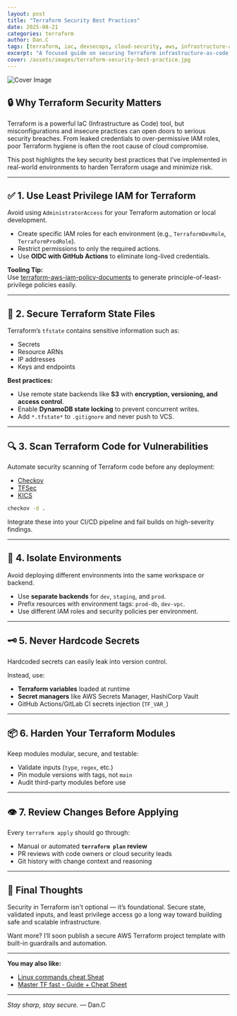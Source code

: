 ```yaml
---
layout: post
title: "Terraform Security Best Practices"
date: 2025-08-21
categories: terraform
author: Dan.C
tags: [terraform, iac, devsecops, cloud-security, aws, infrastructure-as-code]
excerpt: "A focused guide on securing Terraform infrastructure-as-code, covering state file protection, least privilege, secrets management, and guardrail automation"
cover: /assets/images/terraform-security-best-practice.jpg
---
```


![Cover Image](/assets/images/terraform-security-best-practice.jpg)

## 🔒 Why Terraform Security Matters

Terraform is a powerful IaC (Infrastructure as Code) tool, but misconfigurations and insecure practices can open doors to serious security breaches. From leaked credentials to over-permissive IAM roles, poor Terraform hygiene is often the root cause of cloud compromise.

This post highlights the key security best practices that I’ve implemented in real-world environments to harden Terraform usage and minimize risk.

---

## ✅ 1. Use Least Privilege IAM for Terraform

Avoid using `AdministratorAccess` for your Terraform automation or local development.

- Create specific IAM roles for each environment (e.g., `TerraformDevRole`, `TerraformProdRole`).
- Restrict permissions to only the required actions.
- Use **OIDC with GitHub Actions** to eliminate long-lived credentials.

**Tooling Tip:**  
Use [terraform-aws-iam-policy-documents](https://github.com/hashicorp/terraform-aws-iam-policy-documents) to generate principle-of-least-privilege policies easily.

---

## 🔐 2. Secure Terraform State Files

Terraform’s `tfstate` contains sensitive information such as:

- Secrets
- Resource ARNs
- IP addresses
- Keys and endpoints

**Best practices:**

- Use remote state backends like **S3** with **encryption, versioning, and access control**.
- Enable **DynamoDB state locking** to prevent concurrent writes.
- Add `*.tfstate*` to `.gitignore` and never push to VCS.

---

## 🔍 3. Scan Terraform Code for Vulnerabilities

Automate security scanning of Terraform code before any deployment:

- [Checkov](https://github.com/bridgecrewio/checkov)
- [TFSec](https://github.com/aquasecurity/tfsec)
- [KICS](https://github.com/Checkmarx/kics)

```bash
checkov -d .
````

Integrate these into your CI/CD pipeline and fail builds on high-severity findings.

---

## 🧪 4. Isolate Environments

Avoid deploying different environments into the same workspace or backend.

* Use **separate backends** for `dev`, `staging`, and `prod`.
* Prefix resources with environment tags: `prod-db`, `dev-vpc`.
* Use different IAM roles and security policies per environment.

---

## 🗝️ 5. Never Hardcode Secrets

Hardcoded secrets can easily leak into version control.

Instead, use:

* **Terraform variables** loaded at runtime
* **Secret managers** like AWS Secrets Manager, HashiCorp Vault
* GitHub Actions/GitLab CI secrets injection (`TF_VAR_`)

---

## 📦 6. Harden Your Terraform Modules

Keep modules modular, secure, and testable:

* Validate inputs (`type`, `regex`, etc.)
* Pin module versions with tags, not `main`
* Audit third-party modules before use

---

## 👁️ 7. Review Changes Before Applying

Every `terraform apply` should go through:

* Manual or automated **`terraform plan` review**
* PR reviews with code owners or cloud security leads
* Git history with change context and reasoning

---

## 🚀 Final Thoughts

Security in Terraform isn't optional — it’s foundational. Secure state, validated inputs, and least privilege access go a long way toward building safe and scalable infrastructure.

Want more? I’ll soon publish a secure AWS Terraform project template with built-in guardrails and automation.

---

**You may also like:**

* [Linux commands cheat Sheat](https://sentinelbyte.github.io/linux/linux-commands-cheatsheet/)
* [Master TF fast - Guide + Cheat Sheet](https://sentinelbyte.github.io/terraform/master-terraform-fast/)

---

*Stay sharp, stay secure.*
— Dan.C

```
